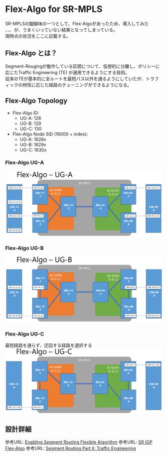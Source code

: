 # Flex-Algo for SR-MPLS

SR-MPLSの醍醐味の一つとして、Flex-Algoがあったため、導入してみた \
、、、が、うまくいっていない結果となってしまっている。\
現時点の状況をここに記載する。

## Flex-Algo とは？
Segment-Rougingが動作している区間について、仮想的に分離し、ポリシーに応じたTraffic Engineering (TE) が適用できるようにする技術。\
従来のTEが基本的に全ルートを最短パス以外を通るようにしていたが、トラフィックの特性に応じた経路のチューニングができるようになる。

## Flex-Algo Topology
- Flex-Algo ID: 
  - UG-A: 128
  - UG-B: 129
  - UG-C: 130
- Flex-Algo Node SID (16000 + index):
  - UG-A: 1628x
  - UG-B: 1629x
  - UG-C: 1630x

### Flex-Algo UG-A
![Flex-ALgo-UG-A](SR-MPLS_FA_UGA.PNG)

### Flex-Algo UG-B
![Flex-ALgo-UG-B](SR-MPLS_FA_UGB.PNG)

### Flex-Algo UG-C
最短経路を通らず、迂回する経路を選択する
![Flex-ALgo-UG-C](SR-MPLS_FA_UGC.PNG)

## 設計詳細
参考URL: [Enabling Segment Routing Flexible Algorithm](https://www.cisco.com/c/en/us/td/docs/routers/asr9000/software/asr9k-r6-6/segment-routing/configuration/guide/b-segment-routing-cg-asr9000-66x/b-segment-routing-cg-asr9000-66x_chapter_01111.html)
参考URL: [SR IGP Flex-Algo](https://www.segment-routing.net/images/sr-igp-flex-algo-rev4b-km1.pdf)
参考URL: [Segment Routing Part II: Traffic Engineering](http://reader.epubee.com/books/mobile/ca/cacd5c24169cf915c7991980790aab66/text00010.html)


